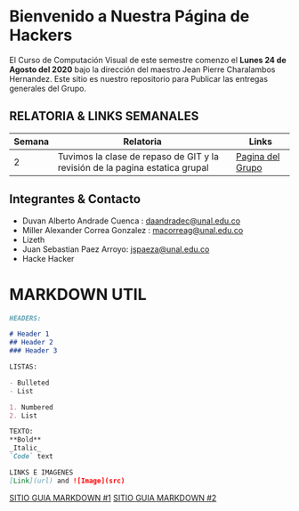 # Bienvenido a Nuestra Página de Hackers

El Curso de Computación Visual de este semestre comenzo el **Lunes 24 de Agosto del 2020** bajo la dirección del maestro Jean Pierre Charalambos Hernandez.
Este sitio es nuestro repositorio para Publicar las entregas generales del Grupo.

## RELATORIA & LINKS SEMANALES

Semana | Relatoria | Links
------ | --------- | -----
2 | Tuvimos la clase de repaso de GIT y la revisión de la pagina estatica grupal | [Pagina del Grupo](https://cv-2020-1.github.io/)


## Integrantes & Contacto

- Duvan Alberto Andrade Cuenca : daandradec@unal.edu.co
- Miller Alexander Correa Gonzalez : macorreag@unal.edu.co
- Lizeth
- Juan Sebastian Paez Arroyo: jspaeza@unal.edu.co 
- Hacke Hacker

# MARKDOWN UTIL

```markdown
HEADERS:

# Header 1
## Header 2
### Header 3

LISTAS:

- Bulleted
- List

1. Numbered
2. List

TEXTO:
**Bold** 
_Italic_ 
`Code` text

LINKS E IMAGENES
[Link](url) and ![Image](src)
```

[SITIO GUIA MARKDOWN #1](https://guides.github.com/features/mastering-markdown/)
[SITIO GUIA MARKDOWN #2](https://github.github.com/gfm/)
